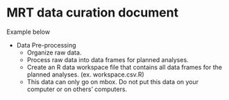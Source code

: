 # MRT data curation document #

Example below


- Data Pre-processing 
  -	Organize raw data. 
  -	Process raw data into data frames for planned analyses.
  -	Create an R data workspace file that contains all data frames for the planned analyses. (ex. workspace.csv.R)
  -	This data can only go on mbox.  Do not put this data on your computer or on others’ computers.

